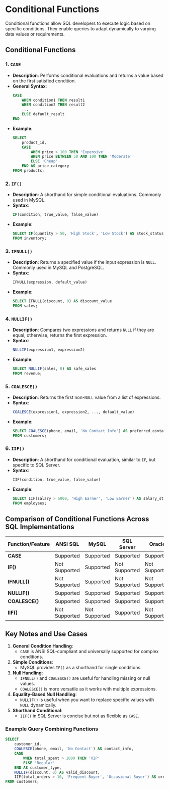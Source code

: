 # Conditional Functions

Conditional functions allow SQL developers to execute logic based on specific conditions. They enable queries to adapt dynamically to varying data values or requirements.


## Conditional Functions

### 1. `CASE`
- **Description**: Performs conditional evaluations and returns a value based on the first satisfied condition.
- **General Syntax**:
  ```sql
  CASE 
      WHEN condition1 THEN result1
      WHEN condition2 THEN result2
      ...
      ELSE default_result
  END
  ```
- **Example**:
  ```sql
  SELECT 
      product_id,
      CASE 
          WHEN price > 100 THEN 'Expensive'
          WHEN price BETWEEN 50 AND 100 THEN 'Moderate'
          ELSE 'Cheap'
      END AS price_category
  FROM products;
  ```

### 2. `IF()`
- **Description**: A shorthand for simple conditional evaluations. Commonly used in MySQL.
- **Syntax**:
  ```sql
  IF(condition, true_value, false_value)
  ```
- **Example**:
  ```sql
  SELECT IF(quantity > 50, 'High Stock', 'Low Stock') AS stock_status
  FROM inventory;
  ```

### 3. `IFNULL()`
- **Description**: Returns a specified value if the input expression is `NULL`. Commonly used in MySQL and PostgreSQL.
- **Syntax**:
  ```sql
  IFNULL(expression, default_value)
  ```
- **Example**:
  ```sql
  SELECT IFNULL(discount, 0) AS discount_value
  FROM sales;
  ```

### 4. `NULLIF()`
- **Description**: Compares two expressions and returns `NULL` if they are equal; otherwise, returns the first expression.
- **Syntax**:
  ```sql
  NULLIF(expression1, expression2)
  ```
- **Example**:
  ```sql
  SELECT NULLIF(sales, 0) AS safe_sales
  FROM revenue;
  ```

### 5. `COALESCE()`
- **Description**: Returns the first non-`NULL` value from a list of expressions.
- **Syntax**:
  ```sql
  COALESCE(expression1, expression2, ..., default_value)
  ```
- **Example**:
  ```sql
  SELECT COALESCE(phone, email, 'No Contact Info') AS preferred_contact
  FROM customers;
  ```

### 6. `IIF()`
- **Description**: A shorthand for conditional evaluation, similar to `IF`, but specific to SQL Server.
- **Syntax**:
  ```sql
  IIF(condition, true_value, false_value)
  ```
- **Example**:
  ```sql
  SELECT IIF(salary > 5000, 'High Earner', 'Low Earner') AS salary_status
  FROM employees;
  ```



## Comparison of Conditional Functions Across SQL Implementations

| Function/Feature      | ANSI SQL      | MySQL              | SQL Server       | Oracle          | PostgreSQL       |
|-----------------------|---------------|--------------------|------------------|-----------------|------------------|
| **CASE**              | Supported     | Supported          | Supported        | Supported       | Supported        |
| **IF()**              | Not Supported | Supported          | Not Supported    | Not Supported   | Not Supported    |
| **IFNULL()**          | Not Supported | Supported          | Not Supported    | Not Supported   | Supported        |
| **NULLIF()**          | Supported     | Supported          | Supported        | Supported       | Supported        |
| **COALESCE()**        | Supported     | Supported          | Supported        | Supported       | Supported        |
| **IIF()**             | Not Supported | Not Supported      | Supported        | Not Supported   | Not Supported    |


## Key Notes and Use Cases

1. **General Condition Handling**:
   - `CASE` is ANSI SQL-compliant and universally supported for complex conditions.
2. **Simple Conditions**:
   - MySQL provides `IF()` as a shorthand for single conditions.
3. **Null Handling**:
   - `IFNULL()` and `COALESCE()` are useful for handling missing or null values.
   - `COALESCE()` is more versatile as it works with multiple expressions.
4. **Equality-Based Null Handling**:
   - `NULLIF()` is useful when you want to replace specific values with `NULL` dynamically.
5. **Shorthand Conditional**:
   - `IIF()` in SQL Server is concise but not as flexible as `CASE`.


### Example Query Combining Functions
```sql
SELECT 
    customer_id,
    COALESCE(phone, email, 'No Contact') AS contact_info,
    CASE 
        WHEN total_spent > 1000 THEN 'VIP'
        ELSE 'Regular'
    END AS customer_type,
    NULLIF(discount, 0) AS valid_discount,
    IIF(total_orders > 10, 'Frequent Buyer', 'Occasional Buyer') AS order_category
FROM customers;
```
